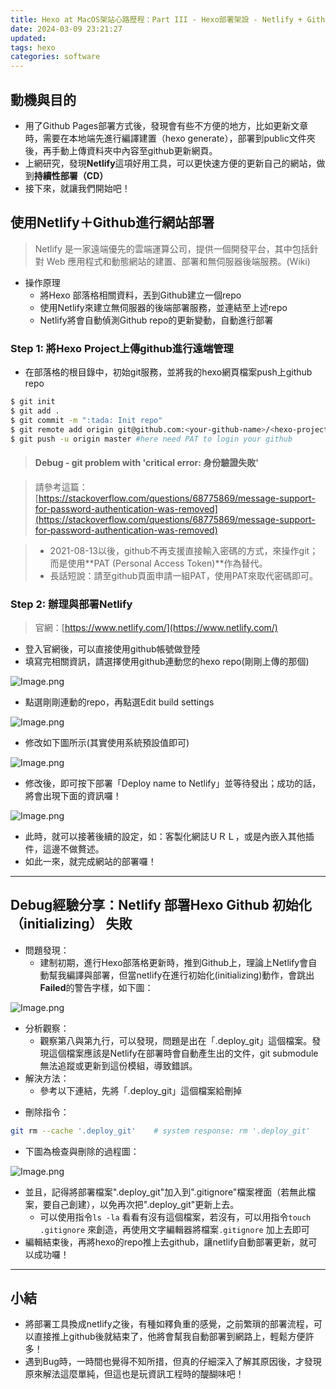 ```yaml
---
title: Hexo at MacOS架站心路歷程：Part III - Hexo部署架設 - Netlify + Github 篇
date: 2024-03-09 23:21:27
updated:
tags: hexo
categories: software
---
```


## 動機與目的

- 用了Github Pages部署方式後，發現會有些不方便的地方，比如更新文章時，需要在本地端先進行編譯建置（hexo generate），部署到public文件夾後，再手動上傳資料夾中內容至github更新網頁。
- 上網研究，發現**Netlify**這項好用工具，可以更快速方便的更新自己的網站，做到**持續性部署（CD）**
- 接下來，就讓我們開始吧！

## 使用Netlify＋Github進行網站部署

> Netlify 是一家遠端優先的雲端運算公司，提供一個開發平台，其中包括針對 Web 應用程式和動態網站的建置、部署和無伺服器後端服務。(Wiki)

- 操作原理
   - 將Hexo 部落格相關資料，丟到Github建立一個repo
   - 使用Netlify來建立無伺服器的後端部署服務，並連結至上述repo
   - Netlify將會自動偵測Github repo的更新變動，自動進行部署

### Step 1: 將Hexo Project上傳github進行遠端管理

- 在部落格的根目錄中，初始git服務，並將我的hexo網頁檔案push上github repo

```bash
$ git init
$ git add .
$ git commit -m ":tada: Init repo"
$ git remote add origin git@github.com:<your-github-name>/<hexo-project-name>.git
$ git push -u origin master #here need PAT to login your github
```

> #### Debug - git problem with 'critical error: 身份驗證失敗'

> 請參考這篇：[https://stackoverflow.com/questions/68775869/message-support-for-password-authentication-was-removed](https://stackoverflow.com/questions/68775869/message-support-for-password-authentication-was-removed)

> - 2021-08-13以後，github不再支援直接輸入密碼的方式，來操作git；而是使用**PAT (Personal Access Token)**作為替代。
> - 長話短說：請至github頁面申請一組PAT，使用PAT來取代密碼即可。

### Step 2: 辦理與部署Netlify

> 官網：[https://www.netlify.com/](https://www.netlify.com/)

- 登入官網後，可以直接使用github帳號做登陸
- 填寫完相關資訊，請選擇使用github連動您的hexo repo(剛剛上傳的那個)

![Image.png](https://res.craft.do/user/full/2e84309a-ca7c-d40a-c79f-c06a3542c138/doc/2FD6B68B-6A84-4234-80CE-E0CBD0D7BF82/EBC2E25C-0475-430C-9B7E-184BA3EA2870_2/fe0JMSwyNbBg6wARRtS33ooYrPHvzrNqpdRlD4Vjkogz/Image.png)

- 點選剛剛連動的repo，再點選Edit build settings

![Image.png](https://res.craft.do/user/full/2e84309a-ca7c-d40a-c79f-c06a3542c138/doc/2FD6B68B-6A84-4234-80CE-E0CBD0D7BF82/853FD916-ADE3-4923-89A8-2FE8E386C11D_2/hhux99NeYzpKALvcm9nBGnSoc2NkraodIn9HQsVlfvMz/Image.png)

- 修改如下圖所示(其實使用系統預設值即可)

![Image.png](https://res.craft.do/user/full/2e84309a-ca7c-d40a-c79f-c06a3542c138/doc/46342A65-FCCC-4ABE-A88C-54FA91036167/20A9448C-164D-42C8-A10A-005B69E0DD0A_2/nIwQiXx6rLUFQZzc27MQenuWSyxQiNn0jyF5Ltyix0kz/Image.png)

- 修改後，即可按下部署「Deploy name to Netlify」並等待發出；成功的話，將會出現下面的資訊囉！

![Image.png](https://res.craft.do/user/full/2e84309a-ca7c-d40a-c79f-c06a3542c138/doc/46342A65-FCCC-4ABE-A88C-54FA91036167/F0266889-0F9B-424A-8F05-253C80571EE8_2/yLZc0NJzxfOLXY2qnNyBChBAdgUKYJN2D9hIzEc0yCEz/Image.png)

- 此時，就可以接著後續的設定，如：客製化網誌ＵＲＬ，或是內嵌入其他插件，這邊不做贅述。
- 如此一來，就完成網站的部署囉！

---

## Debug經驗分享：Netlify 部署Hexo Github 初始化（initializing） 失敗

- 問題發現：
   - 建制初期，進行Hexo部落格更新時，推到Github上，理論上Netlify會自動幫我編譯與部署，但當netlify在進行初始化(initializing)動作，會跳出**Failed**的警告字樣，如下圖：

![Image.png](https://res.craft.do/user/full/2e84309a-ca7c-d40a-c79f-c06a3542c138/doc/46342A65-FCCC-4ABE-A88C-54FA91036167/D0688305-FD1E-430A-ABED-133DD3C8E5FF_2/f8M3qyROpcUFeVybxfwylg6Tbpq9pIfbI9qTSO8lSmkz/Image.png)

- 分析觀察：
   - 觀察第八與第九行，可以發現，問題是出在「.deploy_git」這個檔案。發現這個檔案應該是Netlify在部署時會自動產生出的文件，git submodule 無法追蹤或更新到這份模組，導致錯誤。
- 解決方法：
   - 參考以下連結，先將「.deploy_git」這個檔案給刪掉

[](https://blog.csdn.net/lemqs0123/article/details/110429731)

   - 刪除指令：
```bash
git rm --cache '.deploy_git'    # system response: rm '.deploy_git'
```

   - 下圖為檢查與刪除的過程圖：

![Image.png](https://res.craft.do/user/full/2e84309a-ca7c-d40a-c79f-c06a3542c138/doc/46342A65-FCCC-4ABE-A88C-54FA91036167/92A29C99-9794-49BA-A79D-C64090A53662_2/fTUgJOlycKrHdenqq0b8y7qnYImjkE7WJvSMp2G1ipQz/Image.png)

   - 並且，記得將部署檔案".deploy_git"加入到".gitignore"檔案裡面（若無此檔案，要自己創建），以免再次把".deploy_git"更新上去。
      - 可以使用指令`ls -la` 看看有沒有這個檔案，若沒有，可以用指令`touch .gitignore` 來創造，再使用文字編輯器將檔案`.gitignore` 加上去即可
   - 編輯結束後，再將hexo的repo推上去github，讓netlify自動部署更新，就可以成功囉！

---

## 小結

- 將部署工具換成netlify之後，有種如釋負重的感覺，之前繁瑣的部署流程，可以直接推上github後就結束了，他將會幫我自動部署到網路上，輕鬆方便許多！
- 遇到Bug時，一時間也覺得不知所措，但真的仔細深入了解其原因後，才發現原來解法這麼單純，但這也是玩資訊工程時的醍醐味吧！

